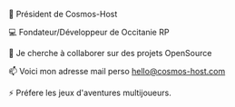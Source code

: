 🚀 Président de Cosmos-Host

💻 Fondateur/Développeur de Occitanie RP

👯 Je cherche à collaborer sur des projets OpenSource

📫 Voici mon adresse mail perso hello@cosmos-host.com

⚡ Préfere les jeux d'aventures multijoueurs.

